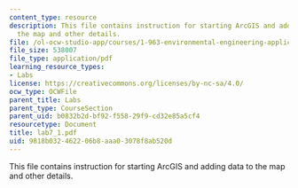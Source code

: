 ```yaml
---
content_type: resource
description: This file contains instruction for starting ArcGIS and adding data to
  the map and other details.
file: /ol-ocw-studio-app/courses/1-963-environmental-engineering-applications-of-geographic-information-systems-fall-2004/9818b032462206b8aaa03078f8ab520d_lab7_1.pdf
file_size: 538007
file_type: application/pdf
learning_resource_types:
- Labs
license: https://creativecommons.org/licenses/by-nc-sa/4.0/
ocw_type: OCWFile
parent_title: Labs
parent_type: CourseSection
parent_uid: b0832b2d-bf92-f558-29f9-cd32e85a5cf4
resourcetype: Document
title: lab7_1.pdf
uid: 9818b032-4622-06b8-aaa0-3078f8ab520d
---
```

This file contains instruction for starting ArcGIS and adding data to the map and other details.